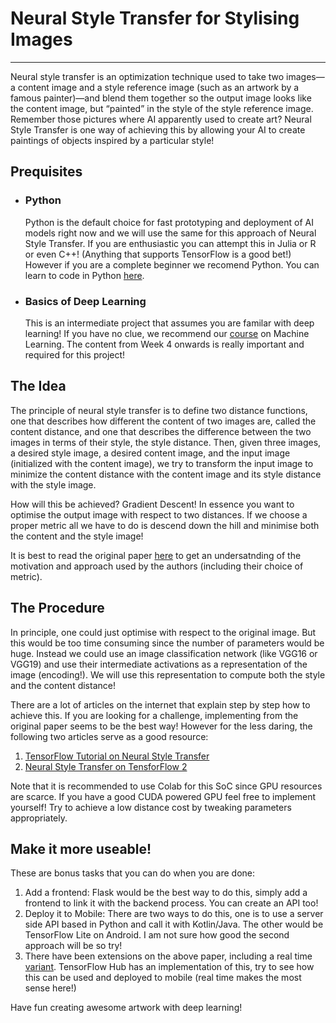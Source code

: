 # Neural Style Transfer for Stylising Images
***

Neural style transfer is an optimization technique used to take two images—a content image and a style reference image (such as an artwork by a famous painter)—and blend them together so the output image looks like the content image, but “painted” in the style of the style reference image.
Remember those pictures where AI apparently used to create art? Neural Style Transfer is one way of achieving this by allowing your AI to create paintings of objects inspired by a particular style!

## Prequisites
- ### Python
  Python is the default choice for fast prototyping and deployment of AI models right now and we will use the same for this approach of Neural Style Transfer. If you are enthusiastic you can attempt this in Julia or R or even C++! (Anything that supports TensorFlow is a good bet!)
  However if you are a complete beginner we recomend Python. You can learn to code in Python [here](https://www.wncc-iitb.org/wiki/index.php/Python_for_Beginners).

- ### Basics of Deep Learning
  This is an intermediate project that assumes you are familar with deep learning! If you have no clue, we recommend our [course](https://github.com/wncc/learners-space/tree/master/Machine%20Learning) on Machine Learning. The content from Week 4 onwards is really important and required for this project!
  
## The Idea

The principle of neural style transfer is to define two distance functions, one that describes how different the content of two images are, called the content distance, and one that describes the difference between the two images in terms of their style, the style distance. Then, given three images, a desired style image, a desired content image, and the input image (initialized with the content image), we try to transform the input image to minimize the content distance with the content image and its style distance with the style image.

How will this be achieved? Gradient Descent! In essence you want to optimise the output image with respect to two distances. If we choose a proper metric all we have to do is descend down the hill and minimise both the content and the style image!

It is best to read the original paper [here](https://arxiv.org/pdf/1508.06576.pdf) to get an undersatnding of the motivation and approach used by the authors (including their choice of metric).

## The Procedure

In principle, one could just optimise with respect to the original image. But this would be too time consuming since the number of parameters would be huge. Instead we could use an image classification network (like VGG16 or VGG19) and use their intermediate activations as a representation of the image (encoding!). We will use this representation to compute both the style and the content distance!

There are a lot of articles on the internet that explain step by step how to achieve this. If you are looking for a challenge, implementing from the original paper seems to be the best way!
However for the less daring, the following two articles serve as a good resource:
1. [TensorFlow Tutorial on Neural Style Transfer](https://www.tensorflow.org/tutorials/generative/style_transfer)
2. [Neural Style Transfer on TensforFlow 2](https://www.datacamp.com/community/tutorials/implementing-neural-style-transfer-using-tensorflow)

Note that it is recommended to use Colab for this SoC since GPU resources are scarce. If you have a good CUDA powered GPU feel free to implement yourself! Try to achieve a low distance cost by tweaking parameters appropriately.

## Make it more useable!

These are bonus tasks that you can do when you are done:
1. Add a frontend: Flask would be the best way to do this, simply add a frontend to link it with the backend process. You can create an API too!
2. Deploy it to Mobile: There are two ways to do this, one is to use a server side API based in Python and call it with Kotlin/Java. The other would be TensorFlow Lite on Android. I am not sure how good the second approach will be so try!
3. There have been extensions on the above paper, including a real time [variant](https://arxiv.org/abs/1705.06830). TensorFlow Hub has an implementation of this, try to see how this can be used and deployed to mobile (real time makes the most sense here!)

Have fun creating awesome artwork with deep learning!
